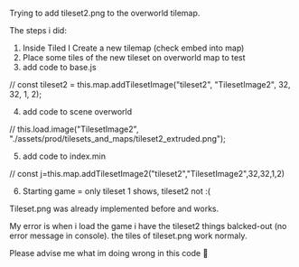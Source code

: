 Trying to add tileset2.png to the overworld tilemap.


The steps i did:
1) Inside Tiled I Create a new tilemap (check embed into map)
2) Place some tiles of the new tileset on overworld map to test
3) add code to base.js
   
//   const tileset2 = this.map.addTilesetImage("tileset2", "TilesetImage2", 32, 32, 1, 2);
   
4) add code to scene overworld
   
//    this.load.image("TilesetImage2", "./assets/prod/tilesets_and_maps/tileset2_extruded.png");

5) add code to index.min
   
 //    const j=this.map.addTilesetImage2("tileset2","TilesetImage2",32,32,1,2)

6) Starting game = only tileset 1 shows, tileset2 not :(


Tileset.png was already implemented before and works.

My error is when i load the game i have the tileset2 things balcked-out (no error message in console). 
the tiles of tileset.png work normaly.

Please advise me what im doing wrong in this code 🙏
